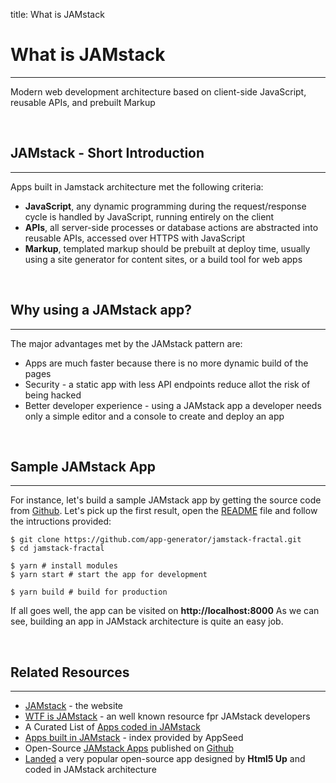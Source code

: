 title: What is JAMstack 

# What is JAMstack
---

Modern web development architecture based on client-side JavaScript, reusable APIs, and prebuilt Markup

<br />

## JAMstack - Short Introduction
---

Apps built in Jamstack architecture met the following criteria:
 - **JavaScript**, any dynamic programming during the request/response cycle is handled by JavaScript, running entirely on the client
 - **APIs**, all server-side processes or database actions are abstracted into reusable APIs, accessed over HTTPS with JavaScript
 - **Markup**, templated markup should be prebuilt at deploy time, usually using a site generator for content sites, or a build tool for web apps

<br />

## Why using a JAMstack app? 
---

The major advantages met by the JAMstack pattern are: 
 - Apps are much faster because there is no more dynamic build of the pages
 - Security - a static app with less API endpoints reduce allot the risk of being hacked
 - Better developer experience - using a JAMstack app a developer needs only a simple editor and a console to create and deploy an app

<br />

## Sample JAMstack App
---

For instance, let's build a sample JAMstack app by getting the source code from [Github](https://github.com/search?q=jamstack+fractal).
Let's pick up the first result, open the [README](https://github.com/app-generator/jamstack-fractal/blob/master/README.md) file and follow the intructions provided:

```
$ git clone https://github.com/app-generator/jamstack-fractal.git
$ cd jamstack-fractal

$ yarn # install modules
$ yarn start # start the app for development

$ yarn build # build for production
```

If all goes well, the app can be visited on **http://localhost:8000** 
As we can see, building an app in JAMstack architecture is quite an easy job. 
 
<br />

## Related Resources
---

 - [JAMstack](https://jamstack.org/) - the website 
 - [WTF is JAMstack](https://jamstack.wtf/) - an well known resource fpr JAMstack developers 
 - A Curated List of [Apps coded in JAMstack](https://blog.appseed.us/what-is-jamstack/)
 - [Apps built in JAMstack](https://appseed.us/apps/jamstack) - index provided by AppSeed
 - Open-Source [JAMstack Apps](https://github.com/app-generator/jamstack) published on [Github](https://github.com/search?q=jamstack)
 - [Landed](https://appseed.us/apps/jamstack/html5up-landed) a very popular open-source app designed by **Html5 Up** and coded in JAMstack architecture

